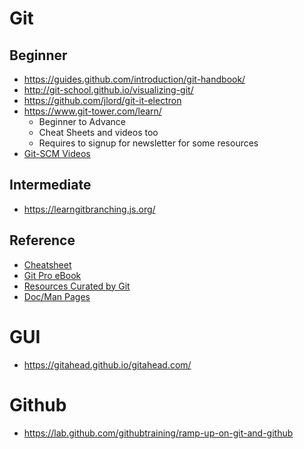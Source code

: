 # Git
## Beginner
* https://guides.github.com/introduction/git-handbook/
* http://git-school.github.io/visualizing-git/
* https://github.com/jlord/git-it-electron
* https://www.git-tower.com/learn/
	* Beginner to Advance
	* Cheat Sheets and videos too
	* Requires to signup for newsletter for some resources
* [Git-SCM Videos](https://git-scm.com/videos)

## Intermediate
* https://learngitbranching.js.org/

## Reference
* [Cheatsheet](https://github.github.com/training-kit/)
* [Git Pro eBook](https://git-scm.com/book)
* [Resources Curated by Git](https://git-scm.com/doc/ext)
* [Doc/Man Pages](https://git-scm.com/docs)

# GUI
* https://gitahead.github.io/gitahead.com/

# Github
* https://lab.github.com/githubtraining/ramp-up-on-git-and-github
<!--stackedit_data:
eyJoaXN0b3J5IjpbLTgxNjUxOTcwNSwxODUzNDI1NjI2LDIxNz
Q0MzA5MywtMjAxMzA3NzY3MSwtMjA4ODc0NjYxMl19
-->